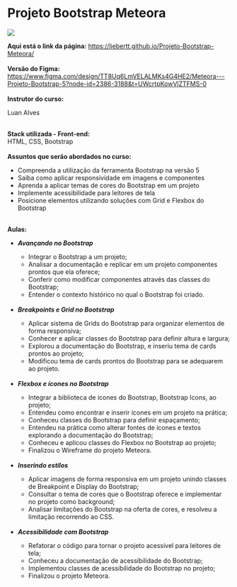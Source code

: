 # Projeto Bootstrap Meteora

<img src="assets/Meteora-.gif">

<b>Aqui está o link da página:</b>
https://liebertt.github.io/Projeto-Bootstrap-Meteora/
<br>
<br>
<b>Versão do Figma:</b>
https://www.figma.com/design/TT8Uq6LmVELALMKs4G4HE2/Meteora---Projeto-Bootstrap-5?node-id=2386-3188&t=UWcrtpKowVlZTFMS-0
<br>
<br>
<b>Instrutor do curso: </b>
<p>Luan Alves</p>
<br>
<b>Stack utilizada - </b>
<b>Front-end:</b> <br>
HTML, CSS, Bootstrap
<br>
<br>
<b>Assuntos que serão abordados no curso: </b>

<ul>
  <li>Compreenda a utilização da ferramenta Bootstrap na versão 5</li>
  <li>Saiba como aplicar responsividade em imagens e componentes</li>
  <li>Aprenda a aplicar temas de cores do Bootstrap em um projeto</li>
  <li>Implemente acessibilidade para leitores de tela</li>
  <li>Posicione elementos utilizando soluções com Grid e Flexbox do Bootstrap</li>
</ul>

<br>
<b>Aulas: </b>
<ul>
  <li><b><i>Avançando no Bootstrap</i></b></li>
  <ul>
  <li>Integrar o Bootstrap a um projeto;</li>
  <li>Analisar a documentação e replicar em um projeto componentes prontos que ela oferece;</li>
  <li>Conferir como modificar componentes através das classes do Bootstrap;</li>
  <li>Entender o contexto histórico no qual o Bootstrap foi criado.</li>
  </ul>
  <br>
  <li><b><i>Breakpoints e Grid no Bootstrap</i></b></li>
  <ul>
  <li>Aplicar sistema de Grids do Bootstrap para organizar elementos de forma responsiva;</li>
  <li>Conhecer e aplicar classes do Bootstrap para definir altura e largura;</li>
  <li>Explorou a documentação do Bootstrap, e inseriu tema de cards prontos ao projeto;</li>
  <li>Modificou tema de cards prontos do Bootstrap para se adequarem ao projeto.</li>
  </ul>
  <br>
  <li><b><i>Flexbox e ícones no Bootstrap</i></b></li>
  <ul>
  <li>Integrar a biblioteca de ícones do Bootstrap, Bootstrap Icons, ao projeto;</li>
  <li>Entendeu como encontrar e inserir ícones em um projeto na prática;</li>
  <li>Conheceu classes do Bootstrap para definir espaçamento;</li>
  <li>Entendeu na prática como alterar fontes de ícones e textos explorando a documentação do Bootstrap;</li>
  <li>Conheceu e aplicou classes do Flexbox no Bootstrap ao projeto;</li>
  <li>Finalizou o Wireframe do projeto Meteora.</li>
  </ul>
  <br>
  <li><b><i>Inserindo estilos</i></b></li>
  <ul>
  <li>Aplicar imagens de forma responsiva em um projeto unindo classes de Breakpoint e Display do Bootstrap;</li>
  <li>Consultar o tema de cores que o Bootstrap oferece e implementar no projeto como background;</li>
  <li>Analisar limitações do Bootstrap na oferta de cores, e resolveu a limitação recorrendo ao CSS.</li>
  </ul>
  <br>
  <li><b><i>Acessibilidade com Bootstrap</i></b></li>
  <ul>
  <li>Refatorar o código para tornar o projeto acessível para leitores de tela;</li>
  <li>Conheceu a documentação de acessibilidade do Bootstrap;</li>
  <li>Implementou classes de acessibilidade do Bootstrap no projeto;</li>
  <li>Finalizou o projeto Meteora.</li>
  </ul>
</ul>

